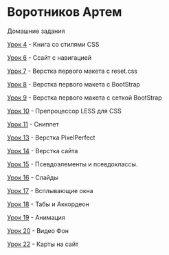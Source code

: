 

# Воротников Артем
Домашние задания


[Урок 4](http://42irepad.github.io/Book/ "Урок 4") - Книга со стилями CSS


[Урок 6](http://42irepad.github.io/Sait-in-Navi/ "Урок 6") - Ссайт с навигацией


[Урок 7](http://42irepad.github.io/First-sait/ "Урок 7") - Верстка первого макета с reset.css


[Урок 8](http://42irepad.github.io/lesson%208/ "Урок 8") - Верстка первого макета с BootStrap


[Урок 9](http://42irepad.github.io/Lesson%209/ "Урок 9") - Верстка первого макета с сеткой BootStrap


[Урок 10](http://42irepad.github.io/lesson%2010/ "Урок 10") - Препроцессор LESS для CSS


[Урок 11](http://42irepad.github.io/Lesson%2011/ "Урок 11") - Сниппет


[Урок 13](https://42irepad.github.io/Lesson%2013/ "Урок 13") - Верстка PixelPerfect


[Урок 14](https://42irepad.github.io/Lesson%2014/ "Урок 14") - Верстка сайта


[Урок 15](https://42irepad.github.io/Lesson%2015/ "Урок 15") - Псевдоэлементы и псевдоклассы.


[Урок 16](https://42irepad.github.io/Lesson_16_slide/ "Урок 16") - Слайды


[Урок 17](https://42irepad.github.io/Lesson_17_popup/ "Урок 17") - Всплывающие окна


[Урок 18](https://42irepad.github.io/Lesson_18_tab_akkordeon/ "Урок 18") - Табы и Аккордеон


[Урок 19](https://42irepad.github.io/Lesson_19_animation/ "Урок 19") - Анимация


[Урок 20](https://42irepad.github.io/Lesson_20_Video_bg/ "Урок 20") - Видео Фон


[Урок 22](https://42irepad.github.io/Lesson_22_maps/ "Урок 22") - Карты на сайт
